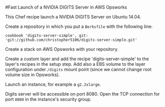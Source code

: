 #Fast Launch of a NVIDIA DIGITS Server in AWS Opsworks

This Chef recipe launch a NVIDIA DIGITS Server on Ubuntu 14.04.

Create a repository in which you put a `Berksfile` with the following line:

    cookbook 'digits-server-simple', git: 'git://github.com/christopher5106/digits-server-simple.git'

Create a stack on AWS Opsworks with your repository.

Create a custom layer and add the recipe 'digits-server-simple' to the layer's recipes in the setup step. Add also a EBS volume to the layer configuration under `/digits` mount point (since we cannot change root volume size in Opsworks).

Launch an instance, for example a `g2.2xlarge`.

Digits server will be accessible on port 8080. Open the TCP connection for port `8080` in the instance's security group.
